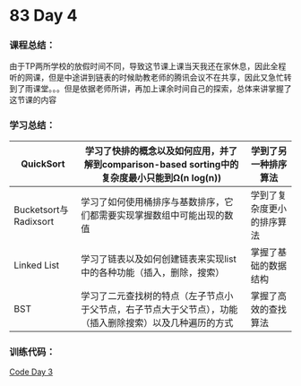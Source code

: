 # 83 Day 4
### 课程总结：
由于TP两所学校的放假时间不同，导致这节课上课当天我还在家休息，因此全程听的网课，但是中途讲到链表的时候助教老师的腾讯会议不在共享，因此又急忙转到了雨课堂。。。但是依据老师所讲，再加上课余时间自己的探索，总体来讲掌握了这节课的内容
### 学习总结：

| QuickSort | 学习了快排的概念以及如何应用，并了解到comparison-based sorting中的复杂度最小只能到Ω(n log(n)) | 学到了另一种排序算法 |
| ----------------- | ------------------------------------------------------------ | ------------------------------------ |
| Bucketsort与Radixsort | 学习了如何使用桶排序与基数排序，它们都需要实现掌握数组中可能出现的数值 | 学到了复杂度更小的排序算法          |
| Linked List | 学习了链表以及如何创建链表来实现list中的各种功能（插入，删除，搜索） | 掌握了基础的数据结构 |
| BST | 学习了二元查找树的特点（左子节点小于父节点，右子节点大于父节点），功能（插入删除搜索）以及几种遍历的方式 |掌握了高效的查找算法|
### 训练代码：

[Code Day 3](https://github.com/Transparent-Boy/Practice-code-along-with-the-class/blob/main/Day%203/Untitled2.ipynb)